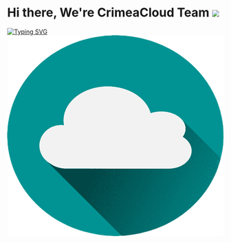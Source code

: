 # Hi there, We're CrimeaCloud Team ![](https://github.com/blackcater/blackcater/raw/main/images/Hi.gif) 
[![Typing SVG](https://readme-typing-svg.herokuapp.com?color=%2336BCF7&lines=Computer+science+student+team+from+Russia+🇷🇺)](https://git.io/typing-svg)
![<3](/WindowsFormsApp1/img/cloud%202.png)